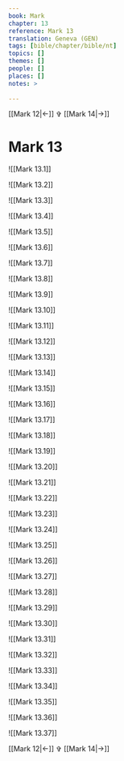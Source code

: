 ```yaml
---
book: Mark
chapter: 13
reference: Mark 13
translation: Geneva (GEN)
tags: [bible/chapter/bible/nt]
topics: []
themes: []
people: []
places: []
notes: >
  
---
```


[[Mark 12|<-]] ✞ [[Mark 14|->]]

# Mark 13

![[Mark 13.1]]

![[Mark 13.2]]

![[Mark 13.3]]

![[Mark 13.4]]

![[Mark 13.5]]

![[Mark 13.6]]

![[Mark 13.7]]

![[Mark 13.8]]

![[Mark 13.9]]

![[Mark 13.10]]

![[Mark 13.11]]

![[Mark 13.12]]

![[Mark 13.13]]

![[Mark 13.14]]

![[Mark 13.15]]

![[Mark 13.16]]

![[Mark 13.17]]

![[Mark 13.18]]

![[Mark 13.19]]

![[Mark 13.20]]

![[Mark 13.21]]

![[Mark 13.22]]

![[Mark 13.23]]

![[Mark 13.24]]

![[Mark 13.25]]

![[Mark 13.26]]

![[Mark 13.27]]

![[Mark 13.28]]

![[Mark 13.29]]

![[Mark 13.30]]

![[Mark 13.31]]

![[Mark 13.32]]

![[Mark 13.33]]

![[Mark 13.34]]

![[Mark 13.35]]

![[Mark 13.36]]

![[Mark 13.37]]

[[Mark 12|<-]] ✞ [[Mark 14|->]]
